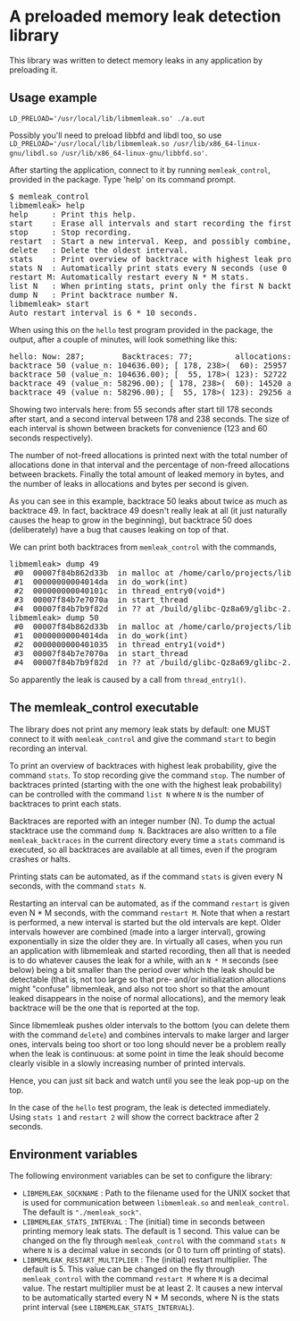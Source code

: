 # A preloaded memory leak detection library

This library was written to detect memory leaks in any application by preloading it.

## Usage example

`LD_PRELOAD='/usr/local/lib/libmemleak.so' ./a.out`

Possibly you'll need to preload libbfd and libdl too, so use `LD_PRELOAD='/usr/local/lib/libmemleak.so /usr/lib/x86_64-linux-gnu/libdl.so /usr/lib/x86_64-linux-gnu/libbfd.so'`.

After starting the application, connect to it by running `memleak_control`,
provided in the package. Type 'help' on its command prompt.

<pre>
$ memleak_control
libmemleak> help
help     : Print this help.
start    : Erase all intervals and start recording the first interval.
stop     : Stop recording.
restart  : Start a new interval. Keep, and possibly combine, previous intervals.
delete   : Delete the oldest interval.
stats    : Print overview of backtrace with highest leak probability.
stats N  : Automatically print stats every N seconds (use 0 to turn off).
restart M: Automatically restart every N * M stats.
list N   : When printing stats, print only the first N backtraces.
dump N   : Print backtrace number N.
libmemleak> start
Auto restart interval is 6 * 10 seconds.
</pre>

When using this on the `hello` test program provided in the package,
the output, after a couple of minutes, will look something like this:

<pre>
hello: Now: 287;        Backtraces: 77;         allocations: 650036;    total memory: 83,709,180 bytes.
backtrace 50 (value_n: 104636.00); [ 178, 238>(  60): 25957 allocations (1375222 total,  1.9%), size 3311982; 432.62 allocations/s, 55199 bytes/s
backtrace 50 (value_n: 104636.00); [  55, 178>( 123): 52722 allocations (2793918 total,  1.9%), size 6734135; 428.63 allocations/s, 54749 bytes/s
backtrace 49 (value_n: 58296.00); [ 178, 238>(  60): 14520 allocations (1382814 total,  1.1%), size 1860716; 242.00 allocations/s, 31011 bytes/s
backtrace 49 (value_n: 58296.00); [  55, 178>( 123): 29256 allocations (2794155 total,  1.0%), size 3744938; 237.85 allocations/s, 30446 bytes/s
</pre>

Showing two intervals here: from 55 seconds after start till 178 seconds after start,
and a second interval between 178 and 238 seconds. The size of each interval is
shown between brackets for convenience (123 and 60 seconds respectively).

The number of not-freed allocations is printed next with the total number
of allocations done in that interval and the percentage of non-freed
allocations between brackets. Finally the total amount of leaked memory
in bytes, and the number of leaks in allocations and bytes per second
is given.

As you can see in this example, backtrace 50 leaks about twice as much as backtrace 49.
In fact, backtrace 49 doesn't really leak at all (it just naturally causes the heap
to grow in the beginning), but backtrace 50 does (deliberately) have a bug that causes
leaking on top of that.

We can print both backtraces from `memleak_control` with the commands,

<pre>
libmemleak> dump 49
 #0  00007f84b862d33b  in malloc at /home/carlo/projects/libmemleak/libmemleak-objdir/src/../../libmemleak/src/memleak.c:1008
 #1  00000000004014da  in do_work(int)
 #2  000000000040101c  in thread_entry0(void*)
 #3  00007f84b7e7070a  in start_thread
 #4  00007f84b7b9f82d  in ?? at /build/glibc-Qz8a69/glibc-2.23/misc/../sysdeps/unix/sysv/linux/x86_64/clone.S:111
libmemleak> dump 50
 #0  00007f84b862d33b  in malloc at /home/carlo/projects/libmemleak/libmemleak-objdir/src/../../libmemleak/src/memleak.c:1008
 #1  00000000004014da  in do_work(int)
 #2  0000000000401035  in thread_entry1(void*)
 #3  00007f84b7e7070a  in start_thread
 #4  00007f84b7b9f82d  in ?? at /build/glibc-Qz8a69/glibc-2.23/misc/../sysdeps/unix/sysv/linux/x86_64/clone.S:111
</pre>

So apparently the leak is caused by a call from `thread_entry1()`.

## The memleak_control executable

The library does not print any memory leak stats by default: one MUST connect to it
with `memleak_control` and give the command `start` to begin recording an interval.

To print an overview of backtraces with highest leak probability, give the command `stats`.
To stop recording give the command `stop`. The number of backtraces printed (starting with
the one with the highest leak probability) can be controlled with the command `list N`
where `N` is the number of backtraces to print each stats.

Backtraces are reported with an integer number (N). To dump the actual stacktrace use
the command `dump N`. Backtraces are also written to a file `memleak_backtraces` in
the current directory every time a `stats` command is executed, so all backtraces
are available at all times, even if the program crashes or halts.

Printing stats can be automated, as if the command `stats` is given every N seconds, with
the command `stats N`.

Restarting an interval can be automated, as if the command `restart` is given even N * M seconds,
with the command `restart M`. Note that when a restart is performed, a new interval is started
but the old intervals are kept. Older intervals however are combined (made into a larger interval),
growing exponentially in size the older they are. In virtually all cases, when you
run an application with libmemleak and started recording, then all that is needed is to
do whatever causes the leak for a while, with an `N * M` seconds (see below) being a bit smaller
than the period over which the leak should be detectable (that is, not too large so that
pre- and/or initialization allocations might "confuse" libmemleak, and also not too short
so that the amount leaked disappears in the noise of normal allocations), and the memory leak
backtrace will be the one that is reported at the top.

Since libmemleak pushes older intervals to the bottom (you can delete them with the
command `delete`) and combines intervals to make larger and larger ones, intervals
being too short or too long should never be a problem really when the leak is continuous:
at some point in time the leak should become clearly visible in a slowly increasing number
of printed intervals.

Hence, you can just sit back and watch until you see the leak pop-up on the top.

In the case of the `hello` test program, the leak is detected immediately.
Using `stats 1` and `restart 2` will show the correct backtrace after 2 seconds.

## Environment variables

The following environment variables can be set to configure
the library:

* `LIBMEMLEAK_SOCKNAME` : Path to the filename used for the UNIX socket that is used for communication between `libmemleak.so` and `memleak_control`. The default is `"./memleak_sock"`.
* `LIBMEMLEAK_STATS_INTERVAL` : The (initial) time in seconds between printing memory leak stats. The default is 1 second. This value can be changed on the fly through `memleak_control` with the command `stats N` where `N` is a decimal value in seconds (or 0 to turn off printing of stats).
* `LIBMEMLEAK_RESTART_MULTIPLIER` : The (initial) restart multiplier. The default is 5. This value can be changed on the fly through `memleak_control` with the command `restart M` where `M` is a decimal value. The restart multiplier must be at least 2. It causes a new interval to be automatically started every N * M seconds, where N is the stats print interval (see `LIBMEMLEAK_STATS_INTERVAL`).

